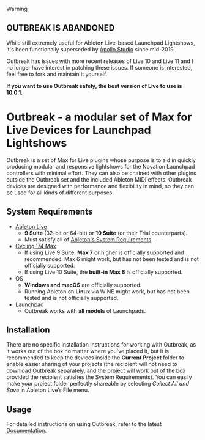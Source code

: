 > [!WARNING]
> 
> ## **OUTBREAK IS ABANDONED**
> 
> While still extremely useful for Ableton Live-based Launchpad Lightshows, it's been functionally superseded by [Apollo Studio](https://github.com/mat1jaczyyy/apollo-studio) since mid-2019.
>
> Outbreak has issues with more recent releases of Live 10 and Live 11 and I no longer have interest in patching these issues. If someone is interested, feel free to fork and maintain it yourself.
>
> **If you want to use Outbreak safely, the best version of Live to use is 10.0.1.**

# Outbreak - a modular set of Max for Live Devices for Launchpad Lightshows

Outbreak is a set of Max for Live plugins whose purpose is to aid in quickly producing modular and responsive lightshows for the Novation Launchpad controllers with minimal effort. They can also be chained with other plugins outside the Outbreak set and the included Ableton MIDI effects. Outbreak devices are designed with performance and flexibility in mind, so they can be used for all kinds of different purposes.

## System Requirements

* [Ableton Live](https://www.ableton.com/en/live/)
    * **9 Suite** (32-bit or 64-bit) or **10 Suite** (or their Trial counterparts).
    * Must satisfy all of [Ableton's System Requirements](https://help.ableton.com/hc/en-us/articles/115001663530-Live-10-Minimum-System-Requirements).
* [Cycling '74 Max](https://cycling74.com/downloads)
    * If using Live 9 Suite, **Max 7** or higher is officially supported and recommended. Max 6 might work, but has not been tested and is not officially supported.
    * If using Live 10 Suite, the **built-in Max 8** is officially supported.
* OS
    * **Windows and macOS** are officially supported.
    * Running Ableton on **Linux** via WINE might work, but has not been tested and is not officially supported.
* Launchpad
    * Outbreak works with **all models** of Launchpads.

## Installation

There are no specific installation instructions for working with Outbreak, as it works out of the box no matter where you've placed it, but it is recommended to keep the devices inside the **Current Project** folder to enable easier sharing of your projects (the recipient will not need to download Outbreak separately, and the project will work out of the box provided the recipient satisfies the System Requirements). You can easily make your project folder perfectly shareable by selecting *Collect All and Save* in Ableton Live’s File menu.

## Usage

For detailed instructions on using Outbreak, refer to the latest [Documentation](https://github.com/mat1jaczyyy/outbreak/blob/master/Outbreak%20Documentation.pdf).
